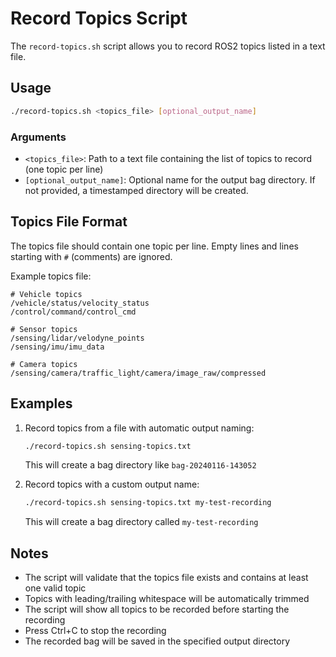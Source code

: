 # Record Topics Script

The `record-topics.sh` script allows you to record ROS2 topics listed in a text file.

## Usage

```bash
./record-topics.sh <topics_file> [optional_output_name]
```

### Arguments

- `<topics_file>`: Path to a text file containing the list of topics to record (one topic per line)
- `[optional_output_name]`: Optional name for the output bag directory. If not provided, a timestamped directory will be created.

## Topics File Format

The topics file should contain one topic per line. Empty lines and lines starting with `#` (comments) are ignored.

Example topics file:
```
# Vehicle topics  
/vehicle/status/velocity_status
/control/command/control_cmd

# Sensor topics
/sensing/lidar/velodyne_points
/sensing/imu/imu_data

# Camera topics
/sensing/camera/traffic_light/camera/image_raw/compressed
```

## Examples

1. Record topics from a file with automatic output naming:
   ```bash
   ./record-topics.sh sensing-topics.txt
   ```
   This will create a bag directory like `bag-20240116-143052`

2. Record topics with a custom output name:
   ```bash
   ./record-topics.sh sensing-topics.txt my-test-recording
   ```
   This will create a bag directory called `my-test-recording`

## Notes

- The script will validate that the topics file exists and contains at least one valid topic
- Topics with leading/trailing whitespace will be automatically trimmed
- The script will show all topics to be recorded before starting the recording
- Press Ctrl+C to stop the recording
- The recorded bag will be saved in the specified output directory
